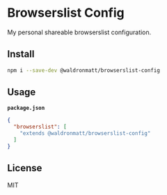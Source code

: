 # Browserslist Config

My personal shareable browserslist configuration.

## Install

```bash
npm i --save-dev @waldronmatt/browserslist-config
```

## Usage

**`package.json`**

```json
{
  "browserslist": [
    "extends @waldronmatt/browserslist-config"
  ]
}
```

## License

MIT
